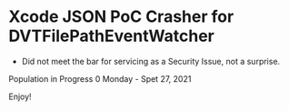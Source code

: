 # Xcode JSON PoC Crasher for DVTFilePathEventWatcher

- Did not meet the bar for servicing as a Security Issue, not a surprise.

Population in Progress 0 Monday - Spet 27, 2021

Enjoy!
